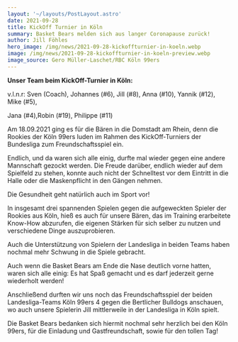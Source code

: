```yaml
---
layout: '~/layouts/PostLayout.astro'
date: 2021-09-28
title: KickOff Turnier in Köln
summary: Basket Bears melden sich aus langer Coronapause zurück!
author: Jill Föhles
hero_image: /img/news/2021-09-28-kickoffturnier-in-koeln.webp
image: /img/news/2021-09-28-kickoffturnier-in-koeln-preview.webp
image_source: Gero Müller-Laschet/RBC Köln 99ers
---
```

**Unser Team beim KickOff-Turnier in Köln:**

v.l.n.r: Sven (Coach), Johannes (#6), Jill (#8), Anna (#10), Yannik (#12), Mike (#5),

Jana (#4),Robin (#19), Philippe (#11)

Am 18.09.2021 ging es für die Bären in die Domstadt am Rhein, denn die Rookies der Köln 99ers luden im Rahmen des KickOff-Turniers der Bundesliga zum Freundschaftsspiel ein.

Endlich, und da waren sich alle einig, durfte mal wieder gegen eine andere Mannschaft gezockt werden. Die Freude darüber, endlich wieder auf dem Spielfeld zu stehen, konnte auch nicht der Schnelltest vor dem Eintritt in die Halle oder die Maskenpflicht in den Gängen nehmen.

Die Gesundheit geht natürlich auch im Sport vor!

In insgesamt drei spannenden Spielen gegen die aufgeweckten Spieler der Rookies aus Köln, hieß es auch für unsere Bären, das im Training erarbeitete Know-How abzurufen, die eigenen Stärken für sich selber zu nutzen und verschiedene Dinge auszuprobieren.

Auch die Unterstützung von Spielern der Landesliga in beiden Teams haben nochmal mehr Schwung in die Spiele gebracht.

Auch wenn die Basket Bears am Ende die Nase deutlich vorne hatten, waren sich alle einig: Es hat Spaß gemacht und es darf jederzeit gerne wiederholt werden!

Anschließend durften wir uns noch das Freundschaftsspiel der beiden Landesliga-Teams Köln 99ers 4 gegen die Bertlicher Bulldogs anschauen, wo auch unsere Spielerin Jill mittlerweile in der Landesliga in Köln spielt.

Die Basket Bears bedanken sich hiermit nochmal sehr herzlich bei den Köln 99ers, für die Einladung und Gastfreundschaft, sowie für den tollen Tag!
